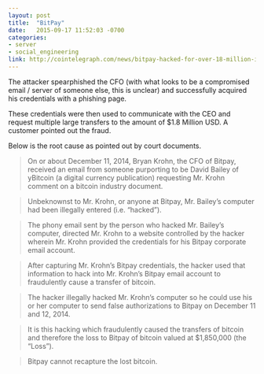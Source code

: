 ```yaml
---
layout: post
title:  "BitPay"
date:   2015-09-17 11:52:03 -0700
categories:
- server
- social_engineering
link: http://cointelegraph.com/news/bitpay-hacked-for-over-18-million-in-bitcoins
---
```

The attacker spearphished the CFO (with what looks to be a compromised email / server of someone else, this is unclear) and successfully acquired his credentials with a phishing page.

These credentials were then used to communicate with the CEO and request multiple large transfers to the amount of  $1.8 Million USD. A customer pointed out the fraud.

Below is the root cause as pointed out by court documents.

> On or about December 11, 2014, Bryan Krohn, the CFO of Bitpay, received an email from someone purporting to be David Bailey of yBitcoin (a digital currency publication) requesting Mr. Krohn comment on a bitcoin industry document.

> Unbeknownst to Mr. Krohn, or anyone at Bitpay, Mr. Bailey’s computer had been illegally entered (i.e. “hacked”).

> The phony email sent by the person who hacked Mr. Bailey’s computer, directed Mr. Krohn to a website controlled by the hacker wherein Mr. Krohn provided the credentials for his Bitpay corporate email account.

> After capturing Mr. Krohn’s Bitpay credentials, the hacker used that information to hack into Mr. Krohn’s Bitpay email account to fraudulently cause a transfer of bitcoin.

> The hacker illegally hacked Mr. Krohn’s computer so he could use his or her computer to send false authorizations to Bitpay on December 11 and 12, 2014.

> It is this hacking which fraudulently caused the transfers of bitcoin and therefore the loss to Bitpay of bitcoin valued at $1,850,000 (the “Loss”).

> Bitpay cannot recapture the lost bitcoin.
